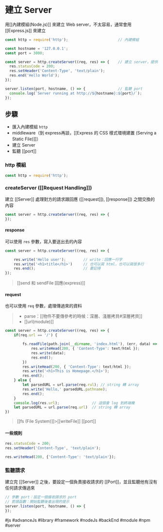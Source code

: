 # 建立 Server
用[[內建模組(Node.js)]] 來建立 Web server，不太容易，通常會用 [[Express.js]] 來建立
```javascript
const http = require('http');						// 內建模組

const hostname = '127.0.0.1';
const port = 3000;

const server = http.createServer((req, res) => {	// 建立 server，提供兩端交換的內容
  res.statusCode = 200;
  res.setHeader('Content-Type', 'text/plain');
  res.end('Hello World');
});

server.listen(port, hostname, () => {				// 監聽 port
  console.log(`Server running at http://${hostname}:${port}/`);
});
```

## 步驟
- 匯入內建模組 `http`
- middleware（到 express再談，[[Express 的 CSS 樣式環境建置 (Serving a Static File)]]）
- 建立 Server
- 監聽 [[port]]

### http 模組
```js
const http = require('http');
```

### createServer ([[Request Handling]])
建立 [[Server]]
處理對方的請求跟回應 ([[request]]), [[response]]) 之間交換的內容

```js
const server = http.createServer((req, res) => {
});
```
#### response
可以使用 `res` 參數，寫入要送出去的內容
```js
const server = http.createServer((req, res) => {

	res.write('Hello user');		// write：回應一行字
	res.write('<h1>title</h1>')		// 也可以寫 html，也可以寫很多行
	res.end();						// 要記得
});
```
>[[send 和 sendFile 回應(express)]]

#### request
也可以使用 `req` 參數，處理傳過來的資料

>- parse：[[物件不要傳參考的時候：深層、淺層拷貝#深層拷貝]]
>- [[url(module)]]

```js
const server = http.createServer((req, res) => {
	if(req.url == '/') {

		fs.readFile(path.join(__dirname, 'index.html'), (err, data) => {
			res.writeHead(200, { 'Content-Type': text/html });
			res.write(data);
			res.end();
		})
		res.writeHead(200, { 'Content-Type': text/html });
		res.write('<h1>This is Homepage.</h1>');
		res.end();
	} else {
		let parsedURL = url.parse(req.rul);	// string 轉 array
		res.write('Hello,' parsedURL.pathname);
		res.end();
	}
	console.log(res.url);				// 這個會 log 到終端機
	let parsedURL = url.parse(req.url)	// string 轉 array
})

```

>[[fs (File System)]]>[[writeFile]]
>[[port]]

#### 一些規則
```js
res.statusCode = 200;
res.setHeader('Content-Type', 'text/plain');
```

```js
res.writeHead(200, {'Content-Type': 'text/plain'});
```
### 監聽請求
建立完 [[Server]] 之後，要設定一個負責接收請求的 [[Port]]，並且監聽他有沒有任何請求傳過來
```js
// 參數 port：設定一個接收請求的 port
// 箭頭函數：開始監聽後會出現的提示
server.listen(port, hostname, () => {
});
```
#js #advanceJs #library #framework #nodeJs #backEnd #module #npm #server